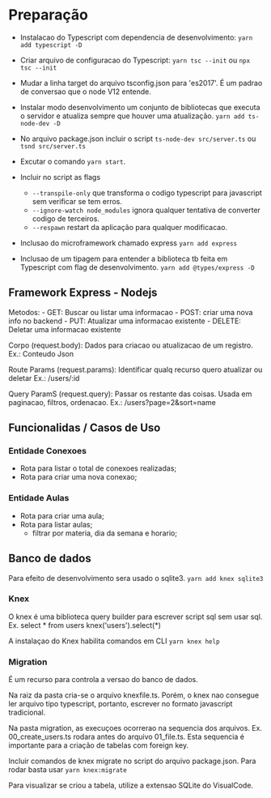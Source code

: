 # Preparação

- Instalacao do Typescript com dependencia de desenvolvimento: ```yarn add typescript -D```

- Criar arquivo de configuracao do Typescript: ```yarn tsc --init``` ou ```npx tsc --init```

- Mudar a linha target do arquivo tsconfig.json para 'es2017'. É um padrao de conversao que o node V12 entende.

- Instalar modo desenvolvimento um conjunto de bibliotecas que executa o servidor e atualiza sempre que houver uma atualização.  ```yarn add ts-node-dev -D```

- No arquivo package.json incluir o script `ts-node-dev src/server.ts` ou `tsnd src/server.ts`

- Excutar o comando `yarn start`.

- Incluir no script as flags
    - `--transpile-only` que transforma o codigo typescript para javascript sem verificar se tem erros.
    - `--ignore-watch node_modules` ignora qualquer tentativa de converter codigo de terceiros.
    - `--respawn` restart da aplicação para qualquer modificacao.

- Inclusao do microframework chamado express `yarn add express`

- Inclusao de um tipagem para entender a biblioteca tb feita em Typescript com flag de desenvolvimento. `yarn add @types/express -D`


## Framework Express - Nodejs

Metodos: 
    - GET: Buscar ou listar uma informacao
    - POST: criar uma nova info no backend
    - PUT: Atualizar uma informacao existente
    - DELETE: Deletar uma informacao existente


Corpo (request.body): Dados para criacao ou atualizacao de um registro. Ex.: Conteudo Json
             
Route Params (request.params): Identificar qualq recurso quero atualizar ou deletar Ex.: /users/:id
              
Query ParamS (request.query): Passar os restante das coisas. Usada em paginacao, filtros, ordenacao.  Ex.: /users?page=2&sort=name
               
 
## Funcionalidas / Casos de Uso

### Entidade Conexoes

- Rota para listar o total de conexoes realizadas;
- Rota para criar uma nova conexao;

### Entidade Aulas
- Rota para criar uma aula;
- Rota para listar aulas;
    - filtrar por materia, dia da semana e horario;


## Banco de dados

Para efeito de desenvolvimento sera usado o sqlite3. `yarn add knex sqlite3`

### Knex
O knex é uma biblioteca query builder para escrever script sql sem usar sql.
Ex. select * from users 
    knex('users').select(*)

A instalaçao do Knex habilita comandos em CLI `yarn knex help`

### Migration
É um recurso para controla a versao do banco de dados.

Na raiz da pasta cria-se o arquivo knexfile.ts. Porém, o knex nao consegue ler arquivo tipo typescript, portanto, escrever no formato javascript tradicional.

Na pasta migration, as execuçoes ocorrerao na sequencia dos arquivos. Ex. 00_create_users.ts rodara antes do arquivo 01_file.ts. Esta sequencia é importante para a criação de tabelas com foreign key.

Incluir comandos de knex migrate no script do arquivo package.json. Para rodar basta usar `yarn knex:migrate`

Para visualizar se criou a tabela, utilize a extensao SQLite do VisualCode. 